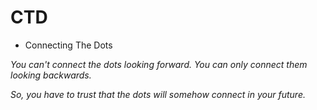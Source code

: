 # CTD
- Connecting The Dots

*You can't connect the dots looking forward. You can only connect them looking backwards.*

*So, you have to trust that the dots will somehow connect in your future.*
